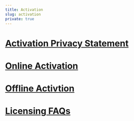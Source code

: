 ```yaml
---
title: Activation
slug: activation
private: true
---
```


# [Activation Privacy Statement](activation-privacy-statement.md)  
# [Online Activation](online-activation.md)  
# [Offline Activtion](offline-activation.md)  
# [Licensing FAQs](licesing-faqs.md)  

